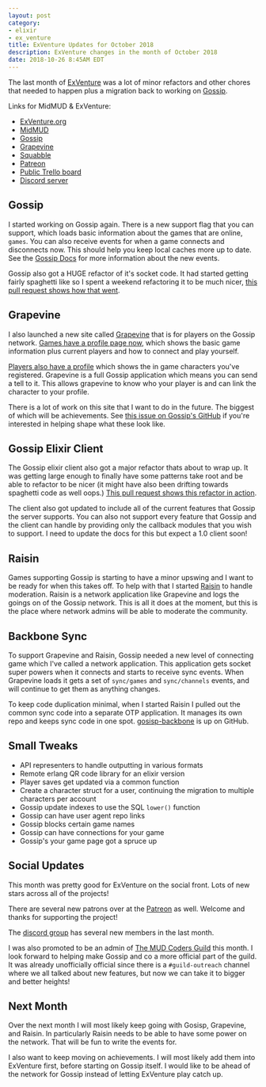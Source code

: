 ```yaml
---
layout: post
category:
- elixir
- ex_venture
title: ExVenture Updates for October 2018
description: ExVenture changes in the month of October 2018
date: 2018-10-26 8:45AM EDT
---
```


The last month of [ExVenture][exventure-github] was a lot of minor refactors and other chores that needed to happen plus a migration back to working on [Gossip][gossip].

Links for MidMUD & ExVenture:

- [ExVenture.org][exventure]
- [MidMUD][midmud]
- [Gossip][gossip]
- [Grapevine][grapevine]
- [Squabble][squabble]
- [Patreon][patreon]
- [Public Trello board][trello]
- [Discord server][discord]

## Gossip

I started working on Gossip again. There is a new support flag that you can support, which loads basic information about the games that are online, `games`. You can also receive events for when a game connects and disconnects now. This should help you keep local caches more up to date. See the [Gossip Docs](https://gossip.haus/docs) for more information about the new events.

Gossip also got a HUGE refactor of it's socket code. It had started getting fairly spaghetti like so I spent a weekend refactoring it to be much nicer, [this pull request shows how that went](https://github.com/oestrich/gossip/pull/32).

## Grapevine

I also launched a new site called [Grapevine][grapevine] that is for players on the Gossip network. [Games have a profile page now](https://grapevine.haus/games/MidMUD), which shows the basic game information plus current players and how to connect and play yourself.

[Players also have a profile](https://grapevine.haus/eric) which shows the in game characters you've registered. Grapevine is a full Gossip application which means you can send a tell to it. This allows grapevine to know who your player is and can link the character to your profile.

There is a lot of work on this site that I want to do in the future. The biggest of which will be achievements. See [this issue on Gossip's GitHub](https://github.com/oestrich/gossip/issues/33) if you're interested in helping shape what these look like.

## Gossip Elixir Client

The Gossip elixir client also got a major refactor thats about to wrap up. It was getting large enough to finally have some patterns take root and be able to refactor to be nicer (it might have also been drifting towards spaghetti code as well oops.) [This pull request shows this refactor in action](https://github.com/oestrich/gossip-elixir/pull/8).

The client also got updated to include all of the current features that Gossip the server supports. You can also not support every feature that Gossip and the client can handle by providing only the callback modules that you wish to support. I need to update the docs for this but expect a 1.0 client soon!

## Raisin

Games supporting Gossip is starting to have a minor upswing and I want to be ready for when this takes off. To help with that I started [Raisin][raisin] to handle moderation. Raisin is a network application like Grapevine and logs the goings on of the Gossip network. This is all it does at the moment, but this is the place where network admins will be able to moderate the community.

## Backbone Sync

To support Grapevine and Raisin, Gossip needed a new level of connecting game which I've called a network application. This application gets socket super powers when it connects and starts to receive sync events. When Grapevine loads it gets a set of `sync/games` and `sync/channels` events, and will continue to get them as anything changes.

To keep code duplication minimal, when I started Raisin I pulled out the common sync code into a separate OTP application. It manages its own repo and keeps sync code in one spot. [gosisp-backbone][gossip-backbone] is up on GitHub.

## Small Tweaks

- API representers to handle outputting in various formats
- Remote erlang QR code library for an elixir version
- Player saves get updated via a common function
- Create a character struct for a user, continuing the migration to multiple characters per account
- Gossip update indexes to use the SQL `lower()` function
- Gossip can have user agent repo links
- Gossip blocks certain game names
- Gossip can have connections for your game
- Gossip's your game page got a spruce up

## Social Updates

This month was pretty good for ExVenture on the social front. Lots of new stars across all of the projects!

There are several new patrons over at the [Patreon][patreon] as well. Welcome and thanks for supporting the project!

The [discord group][discord] has several new members in the last month.

I was also promoted to be an admin of [The MUD Coders Guild][mud-coders] this month. I look forward to helping make Gossip and co a more official part of the guild. It was already unofficially official since there is a `#guild-outreach` channel where we all talked about new features, but now we can take it to bigger and better heights!

## Next Month

Over the next month I will most likely keep going with Gosisp, Grapevine, and Raisin. In particularly Raisin needs to be able to have some power on the network. That will be fun to write the events for.

I also want to keep moving on achievements. I will most likely add them into ExVenture first, before starting on Gossip itself. I would like to be ahead of the network for Gossip instead of letting ExVenture play catch up.

[exventure]: http://exventure.org
[exventure-github]: https://github.com/oestrich/ex_venture
[squabble]: https://github.com/oestrich/squabble
[gossip]: https://gossip.haus
[grapevine]: https://grapevine.haus
[midmud]: https://midmud.com
[patreon]: https://www.patreon.com/exventure
[trello]: https://trello.com/b/PFGmFWmu/exventure
[discord]: https://discord.gg/GPEa6dB
[mud-coders]: https://mudcoders.com/
[squabble-intro]: https://blog.oestrich.org/2018/09/introducing-squabble
[elixirconf]: https://elixirconf.com/
[venture-bot]: https://github.com/oestrich/venture_bot
[gossip-backbone]: https://github.com/oestrich/gossip-backbone
[raisin]: https://github.com/oestrich/raisin
